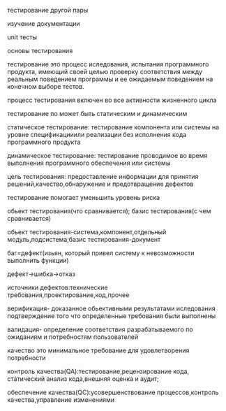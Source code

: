 тестирование другой пары

изучение документации

unit тесты


основы тестирования

тестирование это процесс иследования, испытания программного продукта, имеющий своей целью проверку соответствия между реальным поведением программы и ее ожидаемым поведением на конечном выборе тестов.

процесс тестирования включен во все активности жизненного цикла

тестирование по может быть статическим и динамическим

статическое тестирование: тестирование компонента или системы на уровне спецификацииили реализации без исполнения кода программного продукта

динамическое тестирование: тестирование проводимое во время выполнения программного обеспечения или системы

цель тестирования: предоставление информации для принятия решений,качество,обнаружение и предотвращение дефектов

тестирование помогает уменьшить уровень риска

обьект тестирования(что сравнивается); базис тестирования(с чем сравнивается)

обьект тестирования-система,компонент,отдельный модуль,подсистема;базис тестирования-документ

баг=дефект(изьян, который привел систему к невозможности выполнить функции)

дефект->шибка->отказ

источники дефектов:технические требования,проектирование,код,прочее

верификация- доказанное обьективными результатами иследования подтверждение того что определенные требования были выполнены

валидация- определение соответствия разрабатываемого по ожиданиям и потребностям пользователей

качество это минимальное требование для удовлетворения потребности

контроль качества(QA):тестирование,рецензирование кода, статический анализ кода,внешняя оценка и аудит;

обеспечение качества(QC):усовершенствование процессов,контроль качества,управление изменениями
